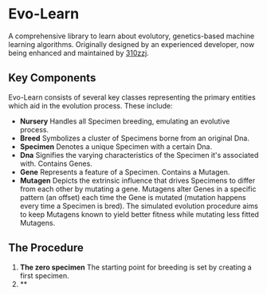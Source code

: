 # Evo-Learn
A comprehensive library to learn about evolutory, genetics-based machine learning algorithms. Originally designed by an experienced developer, now being enhanced and maintained by [310zzj](https://github.com/310zzj).

## Key Components
Evo-Learn consists of several key classes representing the primary entities which aid in the evolution process. These include:
- **Nursery** Handles all Specimen breeding, emulating an evolutive process.
- **Breed** Symbolizes a cluster of Specimens borne from an original Dna.
- **Specimen** Denotes a unique Specimen with a certain Dna.
- **Dna** Signifies the varying characteristics of the Specimen it's associated with. Contains Genes.
- **Gene** Represents a feature of a Specimen. Contains a Mutagen.
- **Mutagen** Depicts the extrinsic influence that drives Specimens to differ from each other by mutating a gene. Mutagens alter Genes in a specific pattern (an offset) each time the Gene is mutated (mutation happens every time a Specimen is bred). The simulated evolution procedure aims to keep Mutagens known to yield better fitness while mutating less fitted Mutagens.

## The Procedure
1. **The zero specimen** The starting point for breeding is set by creating a first specimen. 
2. **
